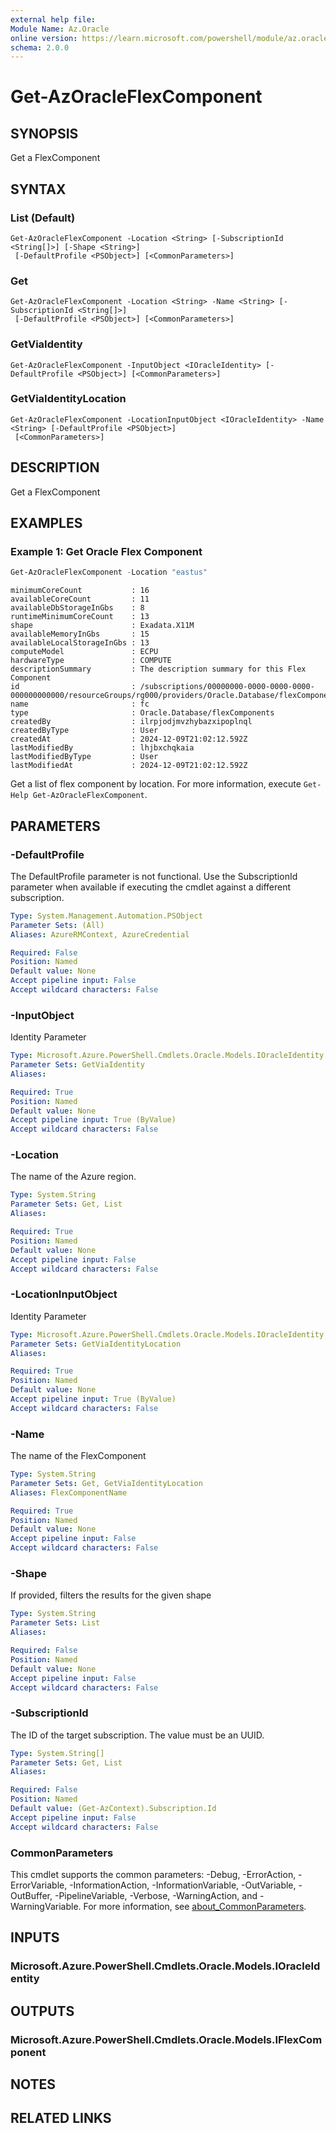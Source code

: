 ```yaml
---
external help file:
Module Name: Az.Oracle
online version: https://learn.microsoft.com/powershell/module/az.oracle/get-azoracleflexcomponent
schema: 2.0.0
---
```


# Get-AzOracleFlexComponent

## SYNOPSIS
Get a FlexComponent

## SYNTAX

### List (Default)
```
Get-AzOracleFlexComponent -Location <String> [-SubscriptionId <String[]>] [-Shape <String>]
 [-DefaultProfile <PSObject>] [<CommonParameters>]
```

### Get
```
Get-AzOracleFlexComponent -Location <String> -Name <String> [-SubscriptionId <String[]>]
 [-DefaultProfile <PSObject>] [<CommonParameters>]
```

### GetViaIdentity
```
Get-AzOracleFlexComponent -InputObject <IOracleIdentity> [-DefaultProfile <PSObject>] [<CommonParameters>]
```

### GetViaIdentityLocation
```
Get-AzOracleFlexComponent -LocationInputObject <IOracleIdentity> -Name <String> [-DefaultProfile <PSObject>]
 [<CommonParameters>]
```

## DESCRIPTION
Get a FlexComponent

## EXAMPLES

### Example 1: Get Oracle Flex Component
```powershell
Get-AzOracleFlexComponent -Location "eastus"
```

```output
minimumCoreCount           : 16
availableCoreCount         : 11
availableDbStorageInGbs    : 8
runtimeMinimumCoreCount    : 13
shape                      : Exadata.X11M
availableMemoryInGbs       : 15
availableLocalStorageInGbs : 13
computeModel               : ECPU
hardwareType               : COMPUTE
descriptionSummary         : The description summary for this Flex Component
id                         : /subscriptions/00000000-0000-0000-0000-000000000000/resourceGroups/rg000/providers/Oracle.Database/flexComponents/name
name                       : fc
type                       : Oracle.Database/flexComponents
createdBy                  : ilrpjodjmvzhybazxipoplnql
createdByType              : User
createdAt                  : 2024-12-09T21:02:12.592Z
lastModifiedBy             : lhjbxchqkaia
lastModifiedByType         : User
lastModifiedAt             : 2024-12-09T21:02:12.592Z
```

Get a list of flex component by location.
For more information, execute `Get-Help Get-AzOracleFlexComponent`.

## PARAMETERS

### -DefaultProfile
The DefaultProfile parameter is not functional.
Use the SubscriptionId parameter when available if executing the cmdlet against a different subscription.

```yaml
Type: System.Management.Automation.PSObject
Parameter Sets: (All)
Aliases: AzureRMContext, AzureCredential

Required: False
Position: Named
Default value: None
Accept pipeline input: False
Accept wildcard characters: False
```

### -InputObject
Identity Parameter

```yaml
Type: Microsoft.Azure.PowerShell.Cmdlets.Oracle.Models.IOracleIdentity
Parameter Sets: GetViaIdentity
Aliases:

Required: True
Position: Named
Default value: None
Accept pipeline input: True (ByValue)
Accept wildcard characters: False
```

### -Location
The name of the Azure region.

```yaml
Type: System.String
Parameter Sets: Get, List
Aliases:

Required: True
Position: Named
Default value: None
Accept pipeline input: False
Accept wildcard characters: False
```

### -LocationInputObject
Identity Parameter

```yaml
Type: Microsoft.Azure.PowerShell.Cmdlets.Oracle.Models.IOracleIdentity
Parameter Sets: GetViaIdentityLocation
Aliases:

Required: True
Position: Named
Default value: None
Accept pipeline input: True (ByValue)
Accept wildcard characters: False
```

### -Name
The name of the FlexComponent

```yaml
Type: System.String
Parameter Sets: Get, GetViaIdentityLocation
Aliases: FlexComponentName

Required: True
Position: Named
Default value: None
Accept pipeline input: False
Accept wildcard characters: False
```

### -Shape
If provided, filters the results for the given shape

```yaml
Type: System.String
Parameter Sets: List
Aliases:

Required: False
Position: Named
Default value: None
Accept pipeline input: False
Accept wildcard characters: False
```

### -SubscriptionId
The ID of the target subscription.
The value must be an UUID.

```yaml
Type: System.String[]
Parameter Sets: Get, List
Aliases:

Required: False
Position: Named
Default value: (Get-AzContext).Subscription.Id
Accept pipeline input: False
Accept wildcard characters: False
```

### CommonParameters
This cmdlet supports the common parameters: -Debug, -ErrorAction, -ErrorVariable, -InformationAction, -InformationVariable, -OutVariable, -OutBuffer, -PipelineVariable, -Verbose, -WarningAction, and -WarningVariable. For more information, see [about_CommonParameters](http://go.microsoft.com/fwlink/?LinkID=113216).

## INPUTS

### Microsoft.Azure.PowerShell.Cmdlets.Oracle.Models.IOracleIdentity

## OUTPUTS

### Microsoft.Azure.PowerShell.Cmdlets.Oracle.Models.IFlexComponent

## NOTES

## RELATED LINKS

